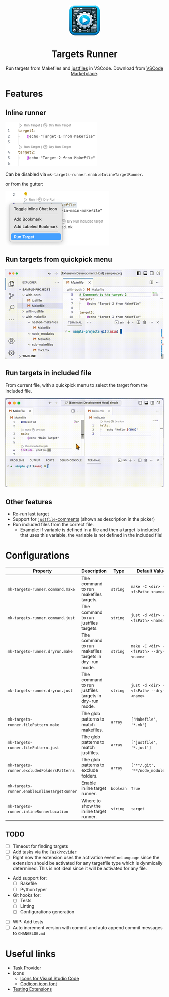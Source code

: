 <div align="center">
<img src="./icons/ext-icon.png" height="96px"/>

# Targets Runner

Run targets from Makefiles and [justfiles](https://github.com/casey/just) in VSCode.
Download from [VSCode Marketplace](https://marketplace.visualstudio.com/items?itemName=mazenb.mk-targets-runner).

</div>

# Features

## Inline runner

![](./doc/inline-runner.png)

Can be disabled via `mk-targets-runner.enableInlineTargetRunner`.

or from the gutter:

![](./doc/run-target-from-gutter.png)

## Run targets from quickpick menu

![](./doc/demo.gif)

## Run targets in included file

From current file, with a quickpick menu to select the target from the included file.

![](./doc/inline-included.gif)

## Other features

- Re-run last target
- Support for [`justfile`-comments](https://github.com/casey/just#documentation-comments) (shown as description in the picker)
- Run included files from the correct file.
  - Example: if variable is defined in a file and then a target is included that uses this variable, the variable is not defined in the included file!

# Configurations

<!-- START_CONFIG_TABLE -->

| Property | Description | Type | Default Value |
| - | - | - | - |
| `mk-targets-runner.command.make` | The command to run makefiles targets. | `string` | `make -C <dir> -f <fsPath> <name>` |
| `mk-targets-runner.command.just` | The command to run justfiles targets. | `string` | `just -d <dir> -f <fsPath> <name>` |
| `mk-targets-runner.dryrun.make` | The command to run makefiles targets in dry-run mode. | `string` | `make -C <dir> -f <fsPath> --dry-run <name>` |
| `mk-targets-runner.dryrun.just` | The command to run justfiles targets in dry-run mode. | `string` | `just -d <dir> -f <fsPath> --dry-run <name>` |
| `mk-targets-runner.filePattern.make` | The glob patterns to match makefiles. | `array` | `['Makefile', '*.mk']` |
| `mk-targets-runner.filePattern.just` | The glob patterns to match justfiles. | `array` | `['justfile', '*.just']` |
| `mk-targets-runner.excludedFoldersPatterns` | The glob patterns to exclude folders. | `array` | `['**/.git', '**/node_modules']` |
| `mk-targets-runner.enableInlineTargetRunner` | Enable inline target runner. | `boolean` | `True` |
| `mk-targets-runner.inlineRunnerLocation` | Where to show the inline target runner. | `string` | `target` |

<!-- END_CONFIG_TABLE -->

## TODO

- [ ] Timeout for finding targets
- [ ] Add tasks via the [`TaskProvider`](https://code.visualstudio.com/api/extension-guides/task-provider)
- [ ] Right now the extension uses the activation event `onLanguage` since the extension should be activated for any targetfile type which is dynmically determined. This is not ideal since it will be activated for any file.
- Add support for:
  - [ ] Rakefile
  - [ ] Python typer
- Git hooks for:
  - [ ] Tests
  - [ ] Linting
  - [ ] Configurations generation
- [ ] WIP: Add tests
- [ ] Auto increment version with commit and auto append commit messages to `CHANGELOG.md`

# Useful links

- [Task Provider](https://code.visualstudio.com/api/extension-guides/task-provider)
- icons
  - [Icons for Visual Studio Code](https://github.com/microsoft/vscode-icons)
  - [Codicon icon font](https://microsoft.github.io/vscode-codicons/dist/codicon.html)
- [Testing Extensions](https://code.visualstudio.com/api/working-with-extensions/testing-extension)
